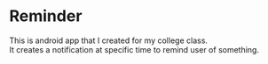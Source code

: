 # Reminder
This is android app that I created for my college class.\
It creates a notification at specific time to remind user of something.
